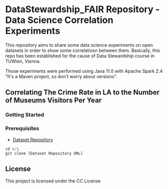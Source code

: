 # DataStewardship_FAIR Repository - Data Science Correlation Experiments

This repository aims to share some data science experiments on open datasets in order to show some correlatiosn between them. Basically, this repo has been established for the cause of Data Stewardship course in TUWien, Vienna.

Those experiments were performed using Java 11.0 with Apache Spark 2.4 "It's a Maven project, so don't worry about versions".


## Correlating The Crime Rate in LA to the Number of Museums Visitors Per Year

### Getting Started

### Prerequisites
* [Dataset Repository](https://bitbucket.org/hasanalkhatib/datastewardship_datasets/src)
```
cd c:\
git clone [Dataset Repository URL]
```

## License

This project is licensed under the CC License

